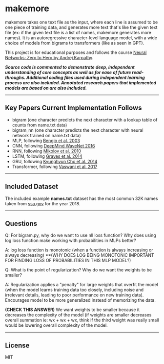 # makemore

makemore takes one text file as the input, where each line is assumed to be one piece of training data, and generates more text that's like the given text file (ex: if the given text file is a list of names, makemore generates more names). It is an autoregressive character-level language model, with a wide choice of models from bigrams to transformers (like as seen in GPT).

This project is for educational purposes and follows the course [Neural Networks: Zero to Hero by Andrej Karpathy](https://www.youtube.com/watch?v=PaCmpygFfXo&list=PLAqhIrjkxbuWI23v9cThsA9GvCAUhRvKZ&index=2).

***Source code is commented to demonstrate deep, independent understanding of core concepts as well as for ease of future read-throughs. Additional coding files used during independent learning process are also included. Annotated research papers that implemented models are based on are also included.***
___

## Key Papers Current Implementation Follows
- bigram (one character predicts the next character with a lookup table of counts from name.txt data)
- bigram_nn (one character predicts the next character with neural network trained on name.txt data)
- MLP, following [Bengio et al. 2003](https://www.jmlr.org/papers/volume3/bengio03a/bengio03a.pdf)
- CNN, following [DeepMind WaveNet 2016](https://arxiv.org/abs/1609.03499)
- RNN, following [Mikolov et al. 2010](https://www.fit.vutbr.cz/research/groups/speech/publi/2010/mikolov_interspeech2010_IS100722.pdf)
- LSTM, following [Graves et al. 2014](https://arxiv.org/abs/1308.0850)
- GRU, following [Kyunghyun Cho et al. 2014](https://arxiv.org/abs/1409.1259)
- Transformer, following [Vaswani et al. 2017](https://arxiv.org/abs/1706.03762)

___

## Included Dataset

The included example **names.txt** dataset has the most common 32K names taken from [ssa.gov](https://www.ssa.gov/) for the year 2018.

___

## Questions

Q: For bigram.py, why do we want to use nll loss function? Why does using log loss function make working with probabilities in MLPs better?

A: log loss function is monotonic (when a function is always increasing or always decreasing) **(WHY DOES LOG BEING MONOTONIC IMPORTANT FOR FINDING LOSS OF PROBABILITIES IN THIS MLP MODEL?)

Q: What is the point of regularization? Why do we want the weights to be smaller?

A: Regularization applies a "penalty" for large weights that overfit the model (when the model learns training data too closely, including noise and irrelevant details, leading to poor performance on new training data). Encourages model to be more generalized instead of memorizing the data. 

**(CHECK THIS ANSWER)** We want weights to be smaller because it decreases the complexity of the model (if weights are smaller decreases overall summation ie: wx + wx + wx, think if the third weight was really small would be lowering overall complexity of the model.

___

## License
MIT
